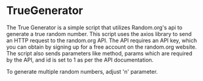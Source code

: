 # TrueGenerator

The True Generator is a simple script that utilizes Random.org's api to generate a true random number. This script uses the axios library to send an HTTP request to the random.org API. The API requires an API key, which you can obtain by signing up for a free account on the random.org website. The script also sends parameters like method, params which are required by the API, and id is set to 1 as per the API documentation.

To generate multiple random numbers, adjust 'n' parameter. 
